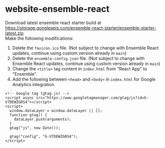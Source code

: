 # website-ensemble-react

Download latest ensemble react starter build at https://storage.googleapis.com/ensemble-react-starter/ensemble-starter-latest.zip  
Make the following modifications:  
1. Delete the `favicon.ico` file. (Not subject to change with Ensemble React updates, continue using custom version already in `main`)
2. Delete the `ensemble-config.json` file. (Not subject to change with Ensemble React updates, continue using custom version already in `main`)
3. Change the `<title>` tag content in `index.html` from "React App" to "Ensemble".
4. Add the following between `<head>` and `<body>` in `index.html` for Google Analytics integration.
```
<!-- Google tag (gtag.js) -->
<script async src="https://www.googletagmanager.com/gtag/js?id=G-V7DEWZG0S4"></script>
<script>
  window.dataLayer = window.dataLayer || [];
  function gtag() {
    dataLayer.push(arguments);
  }
  gtag("js", new Date());

  gtag("config", "G-V7DEWZG0S4");
</script>
```
